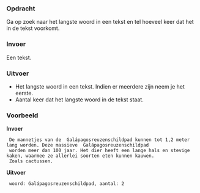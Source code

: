 ### Opdracht

Ga op zoek naar het langste woord in een tekst en tel hoeveel keer dat het in de tekst voorkomt.

### Invoer

Een tekst.

### Uitvoer

* Het langste woord in een tekst. Indien er meerdere zijn neem je het eerste.
* Aantal keer dat het langste woord in de tekst staat.

### Voorbeeld

**Invoer**
    
     De mannetjes van de  Galápagosreuzenschildpad kunnen tot 1,2 meter lang worden. Deze massieve  Galápagosreuzenschildpad 
     worden meer dan 100 jaar. Het dier heeft een lange hals en stevige kaken, waarmee ze allerlei soorten eten kunnen kauwen. 
     Zoals cactussen.
    
**Uitvoer**
     
     woord: Galápagosreuzenschildpad, aantal: 2
    
